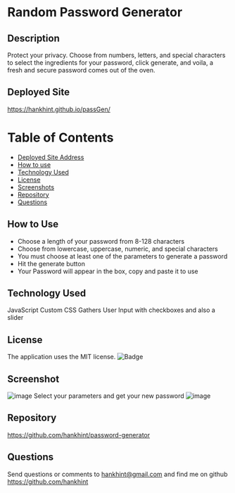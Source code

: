 # Random Password Generator

## Description
Protect your privacy. Choose from numbers, letters, and special characters to select the ingredients for your password, click generate, and voila, a fresh and secure password comes out of the oven. 

## Deployed Site
https://hankhint.github.io/passGen/

# Table of Contents 
* [Deployed Site Address](#deployed-site-address)
* [How to use](#how-to-use)
* [Technology Used](#technology-used)
* [License](#license)
* [Screenshots](#screenshots)
* [Repository](#repository)
* [Questions](#questions)

## How to Use
+ Choose a length of your password from 8-128 characters
+ Choose from lowercase, uppercase, numeric, and special characters
+ You must choose at least one of the parameters to generate a password
+ Hit the generate button
+ Your Password will appear in the box, copy and paste it to use

## Technology Used
JavaScript
Custom CSS
Gathers User Input with checkboxes and also a slider

## License
The application uses the MIT license.
![Badge](https://img.shields.io/badge/License-MIT-blue.svg)

## Screenshot
![image](https://user-images.githubusercontent.com/50533231/143725383-733ba768-f1ae-4ca9-af2c-9dcabf4efd58.png)
Select your parameters and get your new password
![image](https://user-images.githubusercontent.com/50533231/161453003-14007855-fd88-4824-9a27-17a447d9b456.png)

## Repository
https://github.com/hankhint/password-generator

## Questions
Send questions or comments to hankhint@gmail.com and find me on github https://github.com/hankhint

